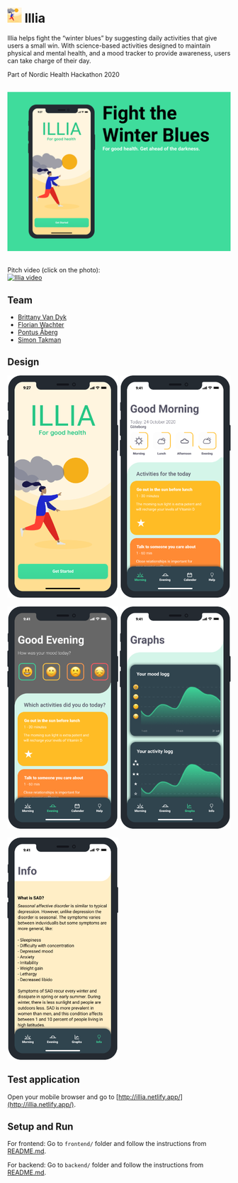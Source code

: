 # <img src="./readme_assets/illia_thumbnail.png" alt="drawing" width="32"/> Illia
Illia helps fight the “winter blues” by suggesting daily activities that give users a small win. With science-based activities designed to maintain physical and mental health, and a mood tracker to provide awareness, users can take charge of their day.

Part of Nordic Health Hackathon 2020
<br/>
<br/>

<img src="./readme_assets/illia_slide.png">
<br/>
<br/>

Pitch video (click on the photo):<br/>
[![Illia video](https://img.youtube.com/vi/8ljoUrHfF7E/0.jpg)](https://www.youtube.com/watch?v=8ljoUrHfF7E)


## Team

* [Brittany Van Dyk](https://github.com/britvandyk)
* [Florian Wachter](https://github.com/FloWachter)
* [Pontus Åberg](https://github.com/aBergPontus)
* [Simon Takman](https://github.com/SimonTakman)

## Design
<img src="./readme_assets/illia_start_screen.png" width="250"/> <img src="./readme_assets/illia_1.png"  width="250"/><br/><br/> <img src="./readme_assets/illia_2.png" alt="drawing" width="250"/> <img src="./readme_assets/illia_3.png" alt="drawing" width="250"/><br/><br/><img src="./readme_assets/illia_4.png" alt="drawing" width="250"/>

## Test application
Open your mobile browser and go to [http://illia.netlify.app/](http://illia.netlify.app/).


## Setup and Run

For frontend: Go to `frontend/` folder and follow the instructions from [README.md](/frontend/README.md).

For backend: Go to `backend/` folder and follow the instructions from [README.md](/backend/README.md).